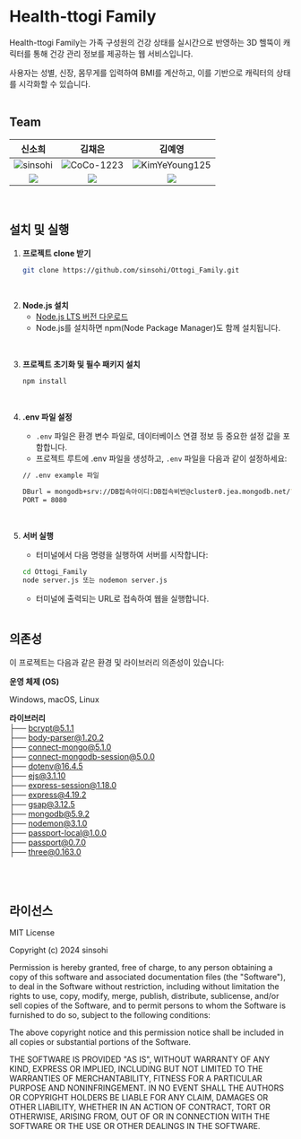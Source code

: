 # Health-ttogi Family

Health-ttogi Family는 가족 구성원의 건강 상태를 실시간으로 반영하는 3D 헬뚝이 캐릭터를 통해 건강 관리 정보를 제공하는 웹 서비스입니다. 

사용자는 성별, 신장, 몸무게를 입력하여 BMI를 계산하고, 이를 기반으로 캐릭터의 상태를 시각화할 수 있습니다.
<br/>
<br/>

## Team
| **신소희**                              | **김채은**                               | **김예영**                               |
|:--------------------------------------:|:---------------------------------------:|:---------------------------------------:|
| ![sinsohi](https://github.com/sinsohi.png) | ![CoCo-1223](https://github.com/CoCo-1223.png) | ![KimYeYoung125](https://github.com/KimYeYoung125.png) |
| <a href="mailto:sinsohi4280@gmail.com"><img src="https://img.shields.io/badge/EMAIL-F0F0F0?style=flat-square&logo=Gmail&logoColor=orange&link=mailto:sinsohi4280@gmail.com"/></a> | <a href="mailto:kimco2104@naver.com"><img src="https://img.shields.io/badge/EMAIL-F0F0F0?style=flat-square&logo=Gmail&logoColor=orange&link=mailto:kimco2104@naver.com"/></a> | <a href="mailto:pindoll76@naver.com"><img src="https://img.shields.io/badge/EMAIL-F0F0F0?style=flat-square&logo=Gmail&logoColor=orange&link=mailto:pindoll76@naver.com"/></a> |

<br/>

## 설치 및 실행

1. **프로젝트 clone 받기**
    ```sh
    git clone https://github.com/sinsohi/Ottogi_Family.git
    ```
<br/>
    
2. **Node.js 설치**
    - [Node.js LTS 버전 다운로드](https://nodejs.org/)
    - Node.js를 설치하면 npm(Node Package Manager)도 함께 설치됩니다.
<br/>



3. **프로젝트 초기화 및 필수 패키지 설치**
    ```sh
   npm install
    ```
<br/>




4. **.env 파일 설정**
    - `.env` 파일은 환경 변수 파일로, 데이터베이스 연결 정보 등 중요한 설정 값을 포함합니다.
    - 프로젝트 루트에 .env 파일을 생성하고, `.env` 파일을 다음과 같이 설정하세요:

    ```sh
    // .env example 파일
    
    DBurl = mongodb+srv://DB접속아이디:DB접속비번@cluster0.jea.mongodb.net/?retryWrites=true&w=majority
    PORT = 8080
    ```

<br/>

5. **서버 실행**
    - 터미널에서 다음 명령을 실행하여 서버를 시작합니다:

    ```sh
    cd Ottogi_Family
    node server.js 또는 nodemon server.js
    ```

    - 터미널에 출력되는 URL로 접속하여 웹을 실행합니다.
   <br/><br/>

## 의존성

이 프로젝트는 다음과 같은 환경 및 라이브러리 의존성이 있습니다:

**운영 체제 (OS)**

Windows, macOS, Linux


**라이브러리**<br/>
├── bcrypt@5.1.1 <br/>
├── body-parser@1.20.2 <br/>
├── connect-mongo@5.1.0 <br/>
├── connect-mongodb-session@5.0.0 <br/>
├── dotenv@16.4.5 <br/>
├── ejs@3.1.10 <br/>
├── express-session@1.18.0 <br/>
├── express@4.19.2 <br/>
├── gsap@3.12.5 <br/>
├── mongodb@5.9.2 <br/>
├── nodemon@3.1.0 <br/>
├── passport-local@1.0.0 <br/>
├── passport@0.7.0 <br/>
├── three@0.163.0 <br/>
<br/>
<br/>
<br/>

## 라이선스

MIT License

Copyright (c) 2024 sinsohi

Permission is hereby granted, free of charge, to any person obtaining a copy
of this software and associated documentation files (the "Software"), to deal
in the Software without restriction, including without limitation the rights
to use, copy, modify, merge, publish, distribute, sublicense, and/or sell
copies of the Software, and to permit persons to whom the Software is
furnished to do so, subject to the following conditions:

The above copyright notice and this permission notice shall be included in all
copies or substantial portions of the Software.

THE SOFTWARE IS PROVIDED "AS IS", WITHOUT WARRANTY OF ANY KIND, EXPRESS OR
IMPLIED, INCLUDING BUT NOT LIMITED TO THE WARRANTIES OF MERCHANTABILITY,
FITNESS FOR A PARTICULAR PURPOSE AND NONINFRINGEMENT. IN NO EVENT SHALL THE
AUTHORS OR COPYRIGHT HOLDERS BE LIABLE FOR ANY CLAIM, DAMAGES OR OTHER
LIABILITY, WHETHER IN AN ACTION OF CONTRACT, TORT OR OTHERWISE, ARISING FROM,
OUT OF OR IN CONNECTION WITH THE SOFTWARE OR THE USE OR OTHER DEALINGS IN THE
SOFTWARE.
